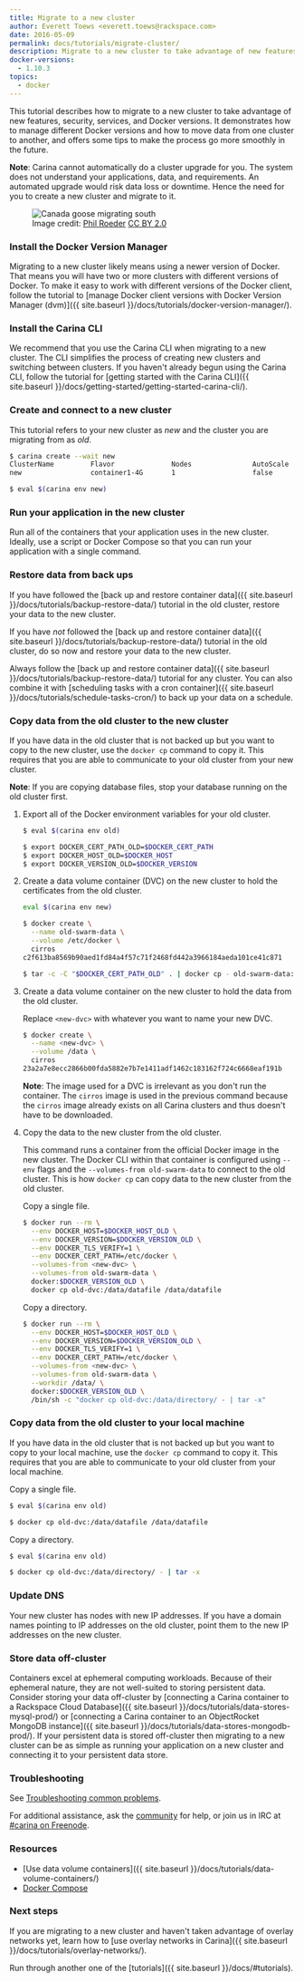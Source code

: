 ```yaml
---
title: Migrate to a new cluster
author: Everett Toews <everett.toews@rackspace.com>
date: 2016-05-09
permalink: docs/tutorials/migrate-cluster/
description: Migrate to a new cluster to take advantage of new features, security, services, and Docker versions
docker-versions:
  - 1.10.3
topics:
  - docker
---
```


This tutorial describes how to migrate to a new cluster to take advantage of new features, security, services, and Docker versions. It demonstrates how to manage different Docker versions and how to move data from one cluster to another, and offers some tips to make the process go more smoothly in the future.

**Note**: Carina cannot automatically do a cluster upgrade for you. The system does not understand your applications, data, and requirements. An automated upgrade would risk data loss or downtime. Hence the need for you to create a new cluster and migrate to it.

<figure>
  <img src="{% asset_path migrate-cluster/migrate.jpg %}" alt="Canada goose migrating south" title="Canada goose migrating south"/>
  <figcaption>
  Image credit: <a href="https://www.flickr.com/photos/tabor-roeder/" target="_blank_">Phil Roeder</a>
  <a href="https://creativecommons.org/licenses/by/2.0/" target="_blank_">CC BY 2.0</a>
  </figcaption>
</figure>

### Install the Docker Version Manager

Migrating to a new cluster likely means using a newer version of Docker. That means you will have two or more clusters with different versions of Docker. To make it easy to work with different versions of the Docker client, follow the tutorial to [manage Docker client versions with Docker Version Manager (dvm)]({{ site.baseurl }}/docs/tutorials/docker-version-manager/).

### Install the Carina CLI

We recommend that you use the Carina CLI when migrating to a new cluster. The CLI simplifies the process of creating new clusters and switching between clusters. If you haven't already begun using the Carina CLI, follow the tutorial for [getting started with the Carina CLI]({{ site.baseurl }}/docs/getting-started/getting-started-carina-cli/).

### Create and connect to a new cluster

This tutorial refers to your new cluster as *new* and the cluster you are migrating from as *old*.

```bash
$ carina create --wait new
ClusterName         Flavor              Nodes               AutoScale           Status
new                 container1-4G       1                   false               active

$ eval $(carina env new)
```

### Run your application in the new cluster

Run all of the containers that your application uses in the new cluster. Ideally, use a script or Docker Compose so that you can run your application with a single command.

### Restore data from back ups

If you have followed the [back up and restore container data]({{ site.baseurl }}/docs/tutorials/backup-restore-data/) tutorial in the old cluster, restore your data to the new cluster.

If you have *not* followed the [back up and restore container data]({{ site.baseurl }}/docs/tutorials/backup-restore-data/) tutorial in the old cluster, do so now and restore your data to the new cluster.

Always follow the [back up and restore container data]({{ site.baseurl }}/docs/tutorials/backup-restore-data/) tutorial for any cluster. You can also combine it with [scheduling tasks with a cron container]({{ site.baseurl }}/docs/tutorials/schedule-tasks-cron/) to back up your data on a schedule.

### Copy data from the old cluster to the new cluster

If you have data in the old cluster that is not backed up but you want to copy to the new cluster, use the `docker cp` command to copy it. This requires that you are able to communicate to your old cluster from your new cluster.

**Note**: If you are copying database files, stop your database running on the old cluster first.

1. Export all of the Docker environment variables for your old cluster.

    ```bash
    $ eval $(carina env old)

    $ export DOCKER_CERT_PATH_OLD=$DOCKER_CERT_PATH
    $ export DOCKER_HOST_OLD=$DOCKER_HOST
    $ export DOCKER_VERSION_OLD=$DOCKER_VERSION
    ```

1. Create a data volume container (DVC) on the new cluster to hold the certificates from the old cluster.

    ```bash
    eval $(carina env new)

    $ docker create \
      --name old-swarm-data \
      --volume /etc/docker \
      cirros
    c2f613ba8569b90aed1fd84a4f57c71f2468fd442a3966184aeda101ce41c871

    $ tar -c -C "$DOCKER_CERT_PATH_OLD" . | docker cp - old-swarm-data:/etc/docker/
    ```

1. Create a data volume container on the new cluster to hold the data from the old cluster.

    Replace `<new-dvc>` with whatever you want to name your new DVC.

    ```bash
    $ docker create \
      --name <new-dvc> \
      --volume /data \
      cirros
    23a2a7e8ecc2866b00fda5882e7b7e1411adf1462c183162f724c6668eaf191b
    ```

    **Note**: The image used for a DVC is irrelevant as you don't run the container. The `cirros` image is used in the previous command because the `cirros` image already exists on all Carina clusters and thus doesn't have to be downloaded.

1. Copy the data to the new cluster from the old cluster.

    This command runs a container from the official Docker image in the new cluster. The Docker CLI within that container is configured using `--env` flags and the `--volumes-from old-swarm-data` to connect to the old cluster. This is how `docker cp` can copy data to the new cluster from the old cluster.

    Copy a single file.

    ```bash
    $ docker run --rm \
      --env DOCKER_HOST=$DOCKER_HOST_OLD \
      --env DOCKER_VERSION=$DOCKER_VERSION_OLD \
      --env DOCKER_TLS_VERIFY=1 \
      --env DOCKER_CERT_PATH=/etc/docker \
      --volumes-from <new-dvc> \
      --volumes-from old-swarm-data \
      docker:$DOCKER_VERSION_OLD \
      docker cp old-dvc:/data/datafile /data/datafile
    ```

    Copy a directory.

    ```bash
    $ docker run --rm \
      --env DOCKER_HOST=$DOCKER_HOST_OLD \
      --env DOCKER_VERSION=$DOCKER_VERSION_OLD \
      --env DOCKER_TLS_VERIFY=1 \
      --env DOCKER_CERT_PATH=/etc/docker \
      --volumes-from <new-dvc> \
      --volumes-from old-swarm-data \
      --workdir /data/ \
      docker:$DOCKER_VERSION_OLD \
      /bin/sh -c "docker cp old-dvc:/data/directory/ - | tar -x"
    ```

### Copy data from the old cluster to your local machine

If you have data in the old cluster that is not backed up but you want to copy to your local machine, use the `docker cp` command to copy it. This requires that you are able to communicate to your old cluster from your local machine.

Copy a single file.

```bash
$ eval $(carina env old)

$ docker cp old-dvc:/data/datafile /data/datafile
```

Copy a directory.

```bash
$ eval $(carina env old)

$ docker cp old-dvc:/data/directory/ - | tar -x
```

### Update DNS

Your new cluster has nodes with new IP addresses. If you have a domain names pointing to IP addresses on the old cluster, point them to the new IP addresses on the new cluster.

### Store data off-cluster

Containers excel at ephemeral computing workloads. Because of their ephemeral nature, they are not well-suited to storing persistent data. Consider storing your data off-cluster by [connecting a Carina container to a Rackspace Cloud Database]({{ site.baseurl }}/docs/tutorials/data-stores-mysql-prod/) or [connecting a Carina container to an ObjectRocket MongoDB instance]({{ site.baseurl }}/docs/tutorials/data-stores-mongodb-prod/). If your persistent data is stored off-cluster then migrating to a new cluster can be as simple as running your application on a new cluster and connecting it to your persistent data store.

### Troubleshooting

See [Troubleshooting common problems]({{site.baseurl}}/docs/troubleshooting/common-problems/).

For additional assistance, ask the [community](https://community.getcarina.com/) for help, or join us in IRC at [#carina on Freenode](http://webchat.freenode.net/?channels=carina).

### Resources

* [Use data volume containers]({{ site.baseurl }}/docs/tutorials/data-volume-containers/)
* [Docker Compose](https://docs.docker.com/compose/)

### Next steps

If you are migrating to a new cluster and haven't taken advantage of overlay networks yet, learn how to [use overlay networks in Carina]({{ site.baseurl }}/docs/tutorials/overlay-networks/).

Run through another one of the [tutorials]({{ site.baseurl }}/docs/#tutorials).
